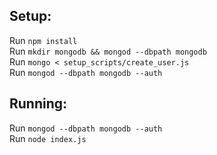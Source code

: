 ## Setup:
Run `npm install`  
Run `mkdir mongodb && mongod --dbpath mongodb`  
Run `mongo < setup_scripts/create_user.js`  
Run `mongod --dbpath mongodb --auth`

## Running:
Run `mongod --dbpath mongodb --auth`  
Run `node index.js`
